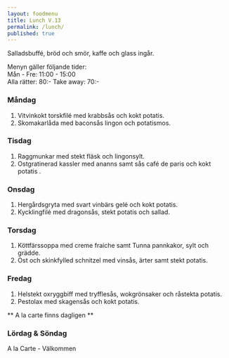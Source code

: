 ```yaml
---
layout: foodmenu
title: Lunch V.13
permalink: /lunch/
published: true
---
```

Salladsbuffé, bröd och smör, kaffe och glass ingår.

Menyn gäller följande tider:  
Mån - Fre: 11:00 - 15:00  
Alla rätter: 80:- Take away: 70:- 

### Måndag

1. Vitvinkokt torskfilé med krabbsås och kokt potatis.
2. Skomakarlåda med baconsås lingon och potatismos.

### Tisdag

1. Raggmunkar med stekt fläsk och lingonsylt.
2. Ostgratinerad kassler med ananns samt sås café de paris och kokt potatis .


### Onsdag

1. Hergårdsgryta med svart vinbärs gelé och kokt potatis.
2. Kycklingfilé med dragonsås, stekt potatis och sallad.

### Torsdag
 
1. Köttfärssoppa med creme fraiche samt Tunna pannkakor, sylt och grädde.
2. Ost och skinkfylled schnitzel med vinsås, ärter samt stekt potatis.
 
### Fredag
 
1. Helstekt oxryggbiff med tryfflesås, wokgrönsaker och råstekta potatis.
2. Pestolax med skagensås och kokt potatis.

** A la carte finns dagligen **  

### Lördag & Söndag
A la Carte - Välkommen
